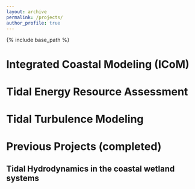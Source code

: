 ```yaml
---
layout: archive
permalink: /projects/
author_profile: true
---
```


{% include base_path %}


Integrated Coastal Modeling (ICoM)
======


Tidal Energy Resource Assessment
======


Tidal Turbulence Modeling
======


Previous Projects (completed)
======

## Tidal Hydrodynamics in the coastal wetland systems

